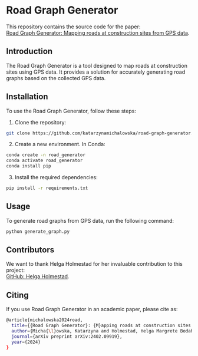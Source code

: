 # Road Graph Generator

This repository contains the source code for the paper:  
[Road Graph Generator: Mapping roads at construction sites from GPS data](https://arxiv.org/abs/2402.09919).

## Introduction

The Road Graph Generator is a tool designed to map roads at construction sites using GPS data. It provides a solution for accurately generating road graphs based on the collected GPS data.

## Installation

To use the Road Graph Generator, follow these steps:

1. Clone the repository: 
```bash
git clone https://github.com/katarzynamichalowska/road-graph-generator.git
```

2. Create a new environment. In Conda:

```bash
conda create -n road_generator
conda activate road_generator
conda install pip
```

3. Install the required dependencies: 
```bash
pip install -r requirements.txt
```

## Usage

To generate road graphs from GPS data, run the following command:

```bash
python generate_graph.py
```

## Contributors

We want to thank Helga Holmestad for her invaluable contribution to this project:  
[GitHub: Helga Holmestad](https://github.com/helgaholmestadsintef).


## Citing

If you use Road Graph Generator in an academic paper, please cite as:

```bash
@article{michalowska2024road,
  title={{Road Graph Generator}: {M}apping roads at construction sites from {GPS} data},
  author={Micha{\l}owska, Katarzyna and Holmestad, Helga Margrete Bodahl and Riemer-S{\o}rensen, Signe},
  journal={arXiv preprint arXiv:2402.09919},
  year={2024}
}
```

